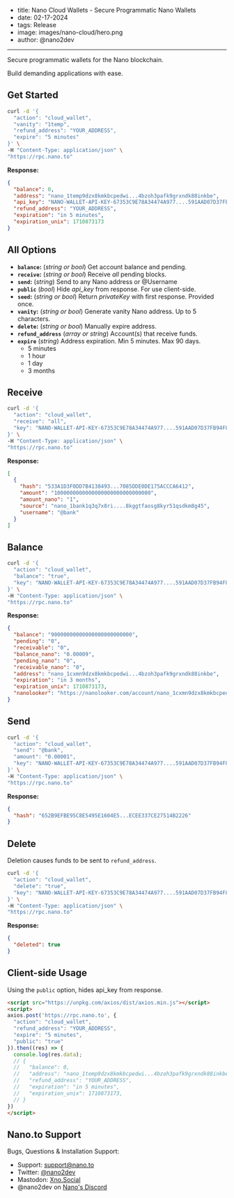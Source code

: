 - title: Nano Cloud Wallets - Secure Programmatic Nano Wallets
- date: 02-17-2024
- tags: Release
- image: images/nano-cloud/hero.png
- author: @nano2dev
-----

Secure programmatic wallets for the Nano blockchain. 

Build demanding applications with ease.

## Get Started



```bash
curl -d '{
  "action": "cloud_wallet",
  "vanity": "1temp",
  "refund_address": "YOUR_ADDRESS",
  "expire": "5 minutes"
}' \
-H "Content-Type: application/json" \
"https://rpc.nano.to"
```

**Response:**

```json
{
  "balance": 0,
  "address": "nano_1temp9dzx8kmkbcpedwi...4bzoh3pafk9grxndk88inkbe",
  "api_key": "NANO-WALLET-API-KEY-67353C9E78A34474A977....591AAD07D37FB94F84C",
  "refund_address": "YOUR_ADDRESS",
  "expiration": "in 5 minutes",
  "expiration_unix": 1710873173
}
```

## All Options

- **```balance```:** (*string or bool*) Get account balance and pending.
- **```receive```:** (*string or bool*) Receive *all* pending blocks.
- **```send```:** (*string*) Send to any Nano address or @Username
- **```public```** (*bool*) Hide *api_key* from response. For use client-side.
- **```seed```:** (*string or bool*) Return *privateKey* with first response. Provided once.
- **```vanity```:** (*string or bool*) Generate vanity Nano address. Up to 5 characters.
- **```delete```:** (*string or bool*) Manually expire address. 
- **```refund_address```** (*array or string*) Account(s) that receive funds. 
- **```expire```** (*string*) Address expiration. Min 5 minutes. Max 90 days.
    - 5 minutes
    - 1 hour
    - 1 day
    - 3 months

## Receive

```bash
curl -d '{
  "action": "cloud_wallet",
  "receive": "all",
  "key": "NANO-WALLET-API-KEY-67353C9E78A34474A977....591AAD07D37FB94F84C"
}' \
-H "Content-Type: application/json" \
"https://rpc.nano.to"
```

**Response:**

```json
[
  {
    "hash": "533A1D3F0DD7B4138493...7085DDE0DE175ACCCA6412",
    "amount": "1000000000000000000000000000000",
    "amount_nano": "1",
    "source": "nano_1bank1q3q7x8ri....8kggtfaosg8kyr51qsdkm8g45",
    "username": "@bank"
  }
]
```

## Balance

```bash
curl -d '{
  "action": "cloud_wallet",
  "balance": "true",
  "key": "NANO-WALLET-API-KEY-67353C9E78A34474A977....591AAD07D37FB94F84C"
}' \
-H "Content-Type: application/json" \
"https://rpc.nano.to"
```

**Response:**

```json
{
  "balance": "90000000000000000000000000",
  "pending": "0",
  "receivable": "0",
  "balance_nano": "0.00009",
  "pending_nano": "0",
  "receivable_nano": "0",
  "address": "nano_1cxmn9dzx8kmkbcpedwi...4bzoh3pafk9grxndk88inkbe",
  "expiration": "in 3 months",
  "expiration_unix": 1710873173,
  "nanolooker": "https://nanolooker.com/account/nano_1cxmn9dzx8kmkbcpedwi...4bzoh3pafk9grxndk88inkbe"
}
```

## Send

```bash
curl -d '{
  "action": "cloud_wallet",
  "send": "@bank",
  "amount": "0.00001",
  "key": "NANO-WALLET-API-KEY-67353C9E78A34474A977....591AAD07D37FB94F84C"
}' \
-H "Content-Type: application/json" \
"https://rpc.nano.to"
```

**Response:**

```json
{ 
  "hash": "652B9EFBE95C8E5495E1604E5...ECEE337CE27514B2226"
}
```

## Delete

Deletion causes funds to be sent to ```refund_address```.

```bash
curl -d '{
  "action": "cloud_wallet",
  "delete": "true",
  "key": "NANO-WALLET-API-KEY-67353C9E78A34474A977....591AAD07D37FB94F84C"
}' \
-H "Content-Type: application/json" \
"https://rpc.nano.to"
```

**Response:**

```json
{ 
  "deleted": true
}
```

## Client-side Usage

Using the ```public``` option, hides api_key from response. 

```html
<script src="https://unpkg.com/axios/dist/axios.min.js"></script>
<script>
axios.post('https://rpc.nano.to', {
  "action": "cloud_wallet",
  "refund_address": "YOUR_ADDRESS",
  "expire": "5 minutes",
  "public": "true"
}).then((res) => {
  console.log(res.data);
  // {
  //   "balance": 0,
  //   "address": "nano_1temp9dzx8kmkbcpedwi...4bzoh3pafk9grxndk88inkbe",
  //   "refund_address": "YOUR_ADDRESS",
  //   "expiration": "in 5 minutes",
  //   "expiration_unix": 1710873173,
  // }
})
</script>
```

## Nano.to Support

Bugs, Questions & Installation Support:

- Support: [support@nano.to](mailto:support@nano.to)
- Twitter: [@nano2dev](https://twitter.com/nano2dev)
- Mastodon: [Xno.Social](https://xno.social/@nano2dev)
- @nano2dev on [Nano's Discord](https://discord.com/invite/RNAE2R9) 
